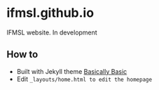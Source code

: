 # ifmsl.github.io
IFMSL website. In development


## How to

- Built with Jekyll theme [Basically Basic](https://github.com/mmistakes/jekyll-theme-basically-basic)
- Edit `_layouts/home.html to edit the homepage`
